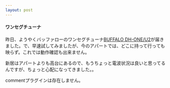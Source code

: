 ```yaml
---
layout: post
---
```

<h4>ワンセグチューナ</h4>
<p>昨日、ようやくバッファローのワンセグチューナ<a href="/?page=BUFFALO+DH%2DONE%2FU2" class="wikipage">BUFFALO DH-ONE/U2</a>が届きました。で、早速試してみましたが、今のアパートでは、どこに持って行っても映らず。これでは動作確認も出来ません。</p>
<p>新居はアパートよりも高台にあるので、もうちょっと電波状況は良いと思ってるんですが、ちょっと心配になってきました。。</p>
<p><span class="error">commentプラグインは存在しません。</span> </p>
